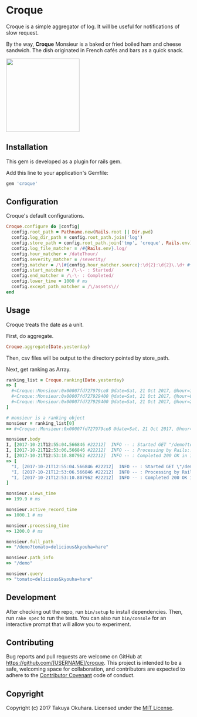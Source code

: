 # Croque

Croque is a simple aggregator of log. It will be useful for notifications of slow request.

By the way,  **Croque** Monsieur is a baked or fried boiled ham and cheese sandwich. The dish originated in French cafés and bars as a quick snack.

<img src="https://user-images.githubusercontent.com/4189626/31853769-560ed0b6-b6c9-11e7-8166-8351a0eecc8e.jpg" width="200px">

## Installation

This gem is developed as a plugin for rails gem.

Add this line to your application's Gemfile:

```ruby
gem 'croque'
```

## Configuration

Croque's default configurations.

```ruby
Croque.configure do |config|
  config.root_path = Pathname.new(Rails.root || Dir.pwd)
  config.log_dir_path = config.root_path.join('log')
  config.store_path = config.root_path.join('tmp', 'croque', Rails.env)
  config.log_file_matcher = /#{Rails.env}.log/
  config.hour_matcher = /dateThour/
  config.severity_matcher = /severity/
  config.matcher = /\[#{config.hour_matcher.source}:\d{2}:\d{2}\.\d+ #{config.severity_matcher.source}\]/
  config.start_matcher = /\-\- : Started/
  config.end_matcher = /\-\- : Completed/
  config.lower_time = 1000 # ms
  config.except_path_matcher = /\/assets\//
end
```

## Usage

Croque treats the date as a unit.

First, do aggregate.

```ruby
Croque.aggregate(Date.yesterday)
```

Then, csv files will be output to the directory pointed  by store_path.

Next, get ranking as Array.

```ruby
ranking_list = Croque.ranking(Date.yesterday)
=> [
  #<Croque::Monsieur:0x00007fd727979ce8 @date=Sat, 21 Oct 2017, @hour=12, @id="3441444b-a6d4-460f-a37d-821e699d7a63", @time="1200.0">,
  #<Croque::Monsieur:0x00007fd727929400 @date=Sat, 21 Oct 2017, @hour=8, @id="becb857d-31f2-47ee-9029-e034e07c7f06", @time="812.0">,
  #<Croque::Monsieur:0x00007fd727929400 @date=Sat, 21 Oct 2017, @hour=23, @id="c29c7e0d-a56d-468e-8ab0-636e09b44996", @time="564.0">
]

# monsieur is a ranking object
monsieur = ranking_list[0]
=> #<Croque::Monsieur:0x00007fd727979ce8 @date=Sat, 21 Oct 2017, @hour=12, @id="3441444b-a6d4-460f-a37d-821e699d7a63", @time="1200.0">

monsieur.body
I, [2017-10-21T12:55:04.566846 #22212]  INFO -- : Started GET "/demo?tomato=delicious&kyouha=hare" for 127.0.0.1 at 2017-10-21 12:55:30 +0900
I, [2017-10-21T12:53:06.566846 #22212]  INFO -- : Processing by Rails::WelcomeController#index as HTML
I, [2017-10-21T12:53:10.807962 #22212]  INFO -- : Completed 200 OK in 1200ms (Views: 199.9ms | ActiveRecord: 1000.1ms)
=> [
  "I, [2017-10-21T12:55:04.566846 #22212]  INFO -- : Started GET \"/demo?tomato=delicious&kyouha=hare\" for 127.0.0.1 at 2017-10-21 12:55:30 +0900",
  "I, [2017-10-21T12:53:06.566846 #22212]  INFO -- : Processing by Rails::WelcomeController#index as HTML",
  "I, [2017-10-21T12:53:10.807962 #22212]  INFO -- : Completed 200 OK in 1200ms (Views: 199.9ms | ActiveRecord: 1000.1ms)"
]

monsieur.views_time
=> 199.9 # ms

monsieur.active_record_time
=> 1000.1 # ms

monsieur.processing_time
=> 1200.0 # ms

monsieur.full_path
=> "/demo?tomato=delicious&kyouha=hare"

monsieur.path_info
=> "/demo"

monsieur.query
=> "tomato=delicious&kyouha=hare"
```


## Development

After checking out the repo, run `bin/setup` to install dependencies. Then, run `rake spec` to run the tests. You can also run `bin/console` for an interactive prompt that will allow you to experiment.

## Contributing

Bug reports and pull requests are welcome on GitHub at https://github.com/[USERNAME]/croque. This project is intended to be a safe, welcoming space for collaboration, and contributors are expected to adhere to the [Contributor Covenant](http://contributor-covenant.org) code of conduct.

## Copyright
Copyright (c) 2017 Takuya Okuhara. Licensed under the  [MIT License](http://opensource.org/licenses/MIT).
